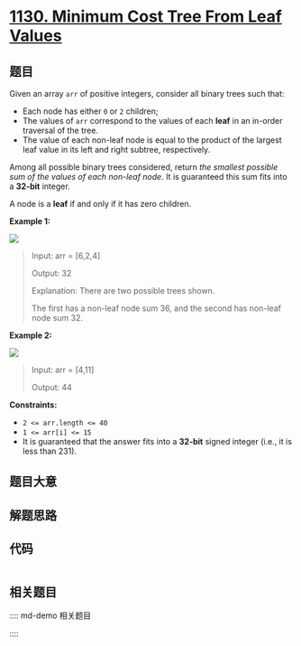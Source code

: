 # [1130. Minimum Cost Tree From Leaf Values](https://leetcode.com/problems/minimum-cost-tree-from-leaf-values/)

## 题目

Given an array `arr` of positive integers, consider all binary trees such
that:

  * Each node has either `0` or `2` children;
  * The values of `arr` correspond to the values of each **leaf** in an in-order traversal of the tree.
  * The value of each non-leaf node is equal to the product of the largest leaf value in its left and right subtree, respectively.

Among all possible binary trees considered, return _the smallest possible sum
of the values of each non-leaf node_. It is guaranteed this sum fits into a
**32-bit** integer.

A node is a **leaf** if and only if it has zero children.



**Example 1:**

![](https://assets.leetcode.com/uploads/2021/08/10/tree1.jpg)

> Input: arr = [6,2,4]
> 
> Output: 32
> 
> Explanation: There are two possible trees shown.
> 
> The first has a non-leaf node sum 36, and the second has non-leaf node sum 32.

**Example 2:**

![](https://assets.leetcode.com/uploads/2021/08/10/tree2.jpg)

> Input: arr = [4,11]
> 
> Output: 44

**Constraints:**

  * `2 <= arr.length <= 40`
  * `1 <= arr[i] <= 15`
  * It is guaranteed that the answer fits into a **32-bit** signed integer (i.e., it is less than 231).


## 题目大意

## 解题思路

## 代码

```javascript

```

## 相关题目

:::: md-demo 相关题目

::::
